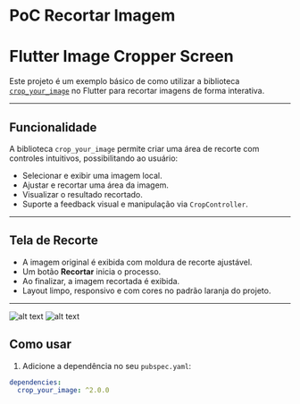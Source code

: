 # PoC Recortar Imagem

# Flutter Image Cropper Screen

Este projeto é um exemplo básico de como utilizar a biblioteca [`crop_your_image`](https://pub.dev/packages/crop_your_image) no Flutter para recortar imagens de forma interativa.

---

## Funcionalidade

A biblioteca `crop_your_image` permite criar uma área de recorte com controles intuitivos, possibilitando ao usuário:

- Selecionar e exibir uma imagem local.
- Ajustar e recortar uma área da imagem.
- Visualizar o resultado recortado.
- Suporte a feedback visual e manipulação via `CropController`.

---

## Tela de Recorte

- A imagem original é exibida com moldura de recorte ajustável.
- Um botão **Recortar** inicia o processo.
- Ao finalizar, a imagem recortada é exibida.
- Layout limpo, responsivo e com cores no padrão laranja do projeto.

---

![alt text](https://github.com/andersonmatte/poc_cortar_imagem/blob/master/assets/prints/printtela.png)
![alt text](https://github.com/andersonmatte/poc_cortar_imagem/blob/master/assets/prints/print.png)

## Como usar

1. Adicione a dependência no seu `pubspec.yaml`:

```yaml
dependencies:
  crop_your_image: ^2.0.0

